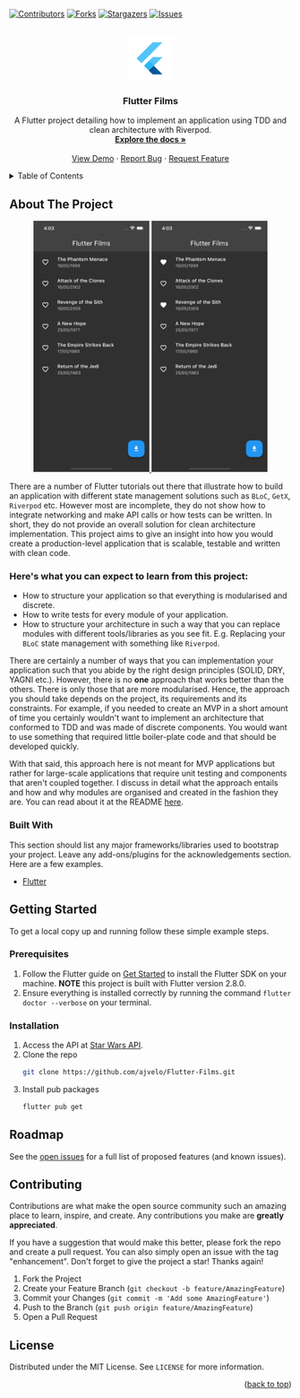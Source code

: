 <div id="top"></div>

[![Contributors][contributors-shield]][contributors-url]
[![Forks][forks-shield]][forks-url]
[![Stargazers][stars-shield]][stars-url]
[![Issues][issues-shield]][issues-url]



<!-- PROJECT LOGO -->
<br />
<div align="center">
  <a href="https://github.com/ajvelo/Flutter-Films">
    <img src="web/icons/Icon-192.png" alt="Logo" width="80" height="80">
  </a>

  <h3 align="center">Flutter Films</h3>

  <p align="center">
    A Flutter project detailing how to implement an application using TDD and clean architecture with Riverpod.
    <br />
    <a href="https://github.com/ajvelo/Flutter-Films"><strong>Explore the docs »</strong></a>
    <br />
    <br />
    <a href="https://github.com/ajvelo/Flutter-Films">View Demo</a>
    ·
    <a href="https://github.com/ajvelo/Flutter-Films/issues">Report Bug</a>
    ·
    <a href="https://github.com/ajvelo/Flutter-Films/issues">Request Feature</a>
  </p>
</div>



<!-- TABLE OF CONTENTS -->
<details>
  <summary>Table of Contents</summary>
  <ol>
    <li>
      <a href="#about-the-project">About The Project</a>
      <ul>
        <li><a href="#built-with">Built With</a></li>
      </ul>
    </li>
    <li>
      <a href="#getting-started">Getting Started</a>
      <ul>
        <li><a href="#prerequisites">Prerequisites</a></li>
        <li><a href="#installation">Installation</a></li>
      </ul>
    </li>
  </ol>
</details>



## About The Project

<div>
<p align="center">
  <a href="https://github.com/ajvelo/Flutter-Films">
      <img src="screenshots/home.png" alt="Screenshot" width="207" height="448">
      <img src="screenshots/favorites.png" alt="Screenshot2" width="207" height="448">
  </a>
</p>
</div>

There are a number of Flutter tutorials out there that illustrate how to build an application with different state management solutions such as `BLoC`, `GetX`, `Riverpod` etc. However most are incomplete, they do not show how to integrate networking and make API calls or how tests can be written. In short, they do not provide an overall solution for clean architecture implementation. This project aims to give an insight into how you would create a production-level application that is scalable, testable and written with clean code.

### Here's what you can expect to learn from this project:

* How to structure your application so that everything is modularised and discrete.
* How to write tests for every module of your application.
* How to structure your architecture in such a way that you can replace modules with different tools/libraries as you see fit. E.g. Replacing your `BLoC` state management with something like `Riverpod`.

There are certainly a number of ways that you can implementation your application such that you abide by the right design principles (SOLID, DRY, YAGNI etc.). However, there is no <strong>one</strong> approach that works better than the others. There is only those that are more modularised. Hence, the approach you should take depends on the project, its requirements and its constraints. For example, if you needed to create an MVP in a short amount of time you certainly wouldn't want to implement an architecture that conformed to TDD and was made of discrete components. You would want to use something that required little boiler-plate code and that should be developed quickly.

With that said, this approach here is not meant for MVP applications but rather for large-scale applications that require unit testing and components that aren't coupled together. I discuss in detail what the approach entails and how and why modules are organised and created in the fashion they are. You can read about it at the README <a href="https://github.com/ajvelo/Flutter-Films/tree/master/flutter_Films">here</a>.

### Built With

This section should list any major frameworks/libraries used to bootstrap your project. Leave any add-ons/plugins for the acknowledgements section. Here are a few examples.

* [Flutter](https://flutter.dev)

## Getting Started

To get a local copy up and running follow these simple example steps.

### Prerequisites

1. Follow the Flutter guide on [Get Started](https://docs.flutter.dev/get-started/install) to install the Flutter SDK on your machine. <strong>NOTE</strong> this project is built with Flutter version 2.8.0.
2. Ensure everything is installed correctly by running the command `flutter doctor --verbose` on your terminal.

### Installation

1. Access the API at [Star Wars API](https://swapi.dev/).
2. Clone the repo
   ```sh
   git clone https://github.com/ajvelo/Flutter-Films.git
   ```
3. Install pub packages
   ```sh
   flutter pub get
   ```

## Roadmap

See the [open issues](https://github.com/ajvelo/Flutter-Films/issues) for a full list of proposed features (and known issues).

## Contributing

Contributions are what make the open source community such an amazing place to learn, inspire, and create. Any contributions you make are **greatly appreciated**.

If you have a suggestion that would make this better, please fork the repo and create a pull request. You can also simply open an issue with the tag "enhancement".
Don't forget to give the project a star! Thanks again!

1. Fork the Project
2. Create your Feature Branch (`git checkout -b feature/AmazingFeature`)
3. Commit your Changes (`git commit -m 'Add some AmazingFeature'`)
4. Push to the Branch (`git push origin feature/AmazingFeature`)
5. Open a Pull Request

## License

Distributed under the MIT License. See `LICENSE` for more information.

<p align="right">(<a href="#top">back to top</a>)</p>

[contributors-shield]: https://img.shields.io/github/contributors/ajvelo/Flutter-Films.svg?style=for-the-badge
[contributors-url]: https://github.com/ajvelo/Flutter-Films/graphs/contributors
[forks-shield]: https://img.shields.io/github/forks/ajvelo/Flutter-Films.svg?style=for-the-badge
[forks-url]: https://github.com/ajvelo/Flutter-Films/network/members
[stars-shield]: https://img.shields.io/github/stars/ajvelo/Flutter-Films.svg?style=for-the-badge
[stars-url]: https://github.com/ajvelo/Flutter-Films/stargazers
[issues-shield]: https://img.shields.io/github/issues/ajvelo/Flutter-Films.svg?style=for-the-badge
[issues-url]: https://github.com/ajvelo/Flutter-Films/issues
